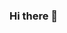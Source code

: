 ### Hi there 👋

<!--
**LimKimHoong/LimKimHoong** is a ✨ _special_ ✨ repository because its `README.md` (this file) appears on your GitHub profile.

Here are some ideas to get you started:

- 🔭 I’m currently working as a Senior Data Analyst @ OKX. 
- 🌱 I’m currently learning on MITx: Machine Learning with Python: from Linear Models to Deep Learning
- 💬 Ask me about Machine Learning and Data Analyse
- 📫 How to reach me: [https://www.linkedin.com/in/lim-kim-hoong-0757591ba/] 
-->
